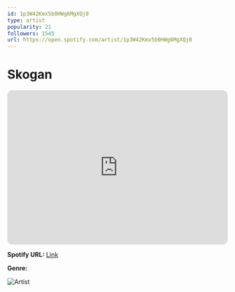 ```yaml
---
id: 1p3W42Kmx5b0HWg6MgXQj0
type: artist
popularity: 21
followers: 1545
url: https://open.spotify.com/artist/1p3W42Kmx5b0HWg6MgXQj0
---
```

# Skogan

<iframe style="border-radius:12px" src="https://open.spotify.com/embed/artist/1p3W42Kmx5b0HWg6MgXQj0" width="100%" height="352" frameBorder="0" allowfullscreen="" allow="autoplay; clipboard-write; encrypted-media; fullscreen; picture-in-picture" loading="lazy"></iframe>

**Spotify URL:** [Link](https://open.spotify.com/artist/1p3W42Kmx5b0HWg6MgXQj0)

**Genre:** 

![Artist](https://i.scdn.co/image/ab6761610000e5eb260287ef7929062c793eefcf)
